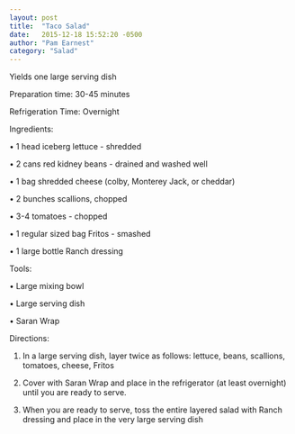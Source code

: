 ```yaml
---
layout: post
title:  "Taco Salad"
date:   2015-12-18 15:52:20 -0500
author: "Pam Earnest"
category: "Salad"
---
```

Yields one large serving dish 

Preparation time: 30-45 minutes 

Refrigeration Time: Overnight

Ingredients:

• 1 head iceberg lettuce - shredded

• 2 cans red kidney beans - drained and washed well

• 1 bag shredded cheese (colby, Monterey Jack, or cheddar)

• 2 bunches scallions, chopped 

• 3-4 tomatoes - chopped

• 1 regular sized bag Fritos - smashed

• 1 large bottle Ranch dressing

Tools:

• Large mixing bowl

• Large serving dish

• Saran Wrap

Directions:

1. In a large serving dish, layer twice as follows: lettuce, beans, scallions, tomatoes, cheese, Fritos

2. Cover with Saran Wrap and place in the refrigerator (at least overnight) until you are ready to serve.

3. When you are ready to serve, toss the entire layered salad with Ranch dressing and place in the very large serving dish